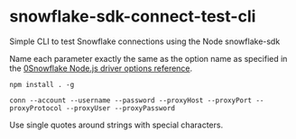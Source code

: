# snowflake-sdk-connect-test-cli
Simple CLI to test Snowflake connections using the Node snowflake-sdk

Name each parameter exactly the same as the option name as specified in the [0Snowflake Node.js driver options reference](https://docs.snowflake.com/en/developer-guide/node-js/nodejs-driver).

`
npm install . -g
`

`
conn --account --username --password --proxyHost --proxyPort --proxyProtocol --proxyUser --proxyPassword
`

Use single quotes around strings with special characters.

